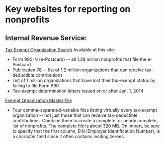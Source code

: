 # Key websites for reporting on nonprofits

## Internal Revenue Service:
[Tax Exempt Organization Search](https://www.irs.gov/charities-non-profits/tax-exempt-organization-search)
Available at this site:
* Form 990-N (e-Postcard) -- all 1.28 million nonprofits that file the e-Postcard
* Publication 78 -- list of 1.2 million organizations that can receive tax-deductible contributions
* List of 1 million organizations that have lost their tax-exempt status by failing to file Form 990
* Tax-exempt determination letters issued on or after Jan. 1, 2014

[Exempt Organization Master File](https://www.irs.gov/charities-non-profits/exempt-organizations-business-master-file-extract-eo-bmf)
* Four comma-separated-variable files listing virtually every tax-exempt organization -- not just those that can receive tax-deductible contributions. Combine them to create a complete, or nearly complete, list of nonprofits. The complete file is about 320 MB. On import, be sure to specify that the first column, EIN (Employer Identification Number), is a character field since it often contains leading zeroes.
